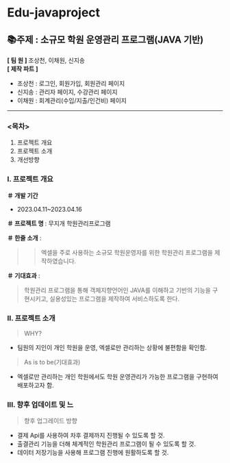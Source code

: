 # Edu-javaproject

## 📚주제 : 소규모 학원 운영관리 프로그램(JAVA 기반)
<strong> [ 팀 원 ] </strong>
조상천, 이채원, 신지송 <br>
<strong> [ 제작 파트 ] </strong> <br>
  * 조상천 : 로그인, 회원가입, 회원관리 페이지 <br>
  * 신지송 : 관리자 페이지, 수강관리 페이지 <br>
  * 이채원 : 회계관리(수입/지출/인건비) 페이지
<hr> 

### <목차>
1. 프로젝트 개요
2. 프로젝트 소개
3. 개선방향

<h3>Ⅰ. 프로젝트 개요 </h3>

<strong> ＃ 개발 기간 </strong> <br>
- 2023.04.11~2023.04.16

<strong> ＃ 프로젝트 명 </strong> : 무지개 학원관리프로그램

<strong> ＃ 한줄 소개</strong> : 
>> 엑셀을 주로 사용하는 소규모 학원운영자를 위한 학원관리 프로그램을 제작하였습니다.

<strong> ＃ 기대효과</strong> : 
> 학원관리 프로그램을 통해 객체지향언어인 JAVA를 이해하고 기반의 기능을 구현시키고, 실용성있는 프로그램을 제작하여 서비스하도록 한다.

<h3> Ⅱ. 프로젝트 소개 </h3>

> WHY? 
 - 팀원의 지인이 개인 학원을 운영, 엑셀로만 관리하는 상황에 불편함을 확인함.
 
> As is to be(기대효과)
  - 엑셀로만 관리하는 개인 학원에서도 학원 운영관리가 가능한 프로그램을 구현하여 배포하고자 함.
  
  
<h3> III. 향후 업데이트 및 느 </h3>  
  
 > 향후 업그레이드 방향
  - 결제 Api를 사용하여 차후 결제까지 진행될 수 있도록 할 것.
  - 출결관리 기능을 더해 체계적인 학원관리 프로그램이 될 수 있도록 할 것.
  - 데이터 저장기능을 사용해 프로그램 진행에 원활하도록 할 것.

